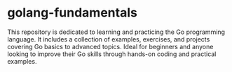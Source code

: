 # golang-fundamentals
This repository is dedicated to learning and practicing the Go programming language. It includes a collection of examples, exercises, and projects covering Go basics to advanced topics. Ideal for beginners and anyone looking to improve their Go skills through hands-on coding and practical examples.
